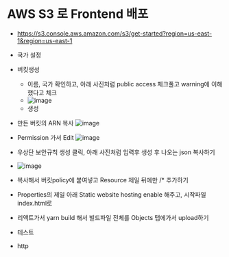 # AWS S3 로 Frontend 배포

- https://s3.console.aws.amazon.com/s3/get-started?region=us-east-1&region=us-east-1 
- 국가 설정
- 버킷생성  
  - 이름, 국가 확인하고, 아래 사진처럼 public access 체크풀고 warning에 이해했다고 체크
  - ![image](https://user-images.githubusercontent.com/59503331/217299649-9c3c2ea2-4cc7-48f8-9638-14cd24a3f042.png)
  - 생성
- 만든 버킷의 ARN 복사
![image](https://user-images.githubusercontent.com/59503331/217300058-cf0a6b3f-1bcd-488f-b588-20b6221138ff.png)

- Permission 가서 Edit
![image](https://user-images.githubusercontent.com/59503331/217300194-42913259-aa71-4c5b-bcf0-3b02070e3cff.png)


- 우상단 보안규칙 생성 클릭, 아래 사진처럼 입력후 생성 후 나오는 json 복사하기
- ![image](https://user-images.githubusercontent.com/59503331/217300393-e83c1428-d1f5-48dc-a186-9935705b2bbe.png)

 
 - 복사해서 버킷policy에 붙여넣고 Resource 제일 뒤에만 /* 추가하기
 - Properties의 제일 아래 Static website hosting enable 해주고, 시작파일 index.html로
 - 리액트가서 yarn build 해서 빌드파일 전체를 Objects 탭에가서 upload하기
 - 테스트 


* http 
